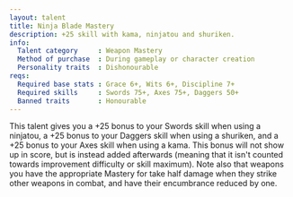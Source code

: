 ```yaml
---
layout: talent
title: Ninja Blade Mastery
description: +25 skill with kama, ninjatou and shuriken.
info:
  Talent category     : Weapon Mastery
  Method of purchase  : During gameplay or character creation
  Personality traits  : Dishonourable
reqs:
  Required base stats : Grace 6+, Wits 6+, Discipline 7+
  Required skills     : Swords 75+, Axes 75+, Daggers 50+
  Banned traits       : Honourable
---
```


This talent gives you a +25 bonus to your Swords skill when using a ninjatou, a +25 bonus to your Daggers skill when using a shuriken, and a +25 bonus to your Axes skill when using a kama. This bonus will not show up in score, but is instead added afterwards (meaning that it isn't counted towards improvement difficulty or skill maximum). Note also that weapons you have the appropriate Mastery for take half damage when they strike other weapons in combat, and have their encumbrance reduced by one.